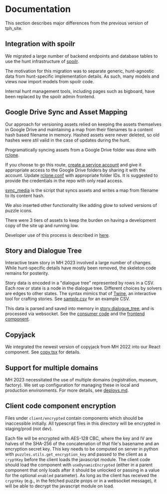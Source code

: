 # Documentation

This section describes major differences from the previous version of tph_site.

## Integration with spoilr

We migrated a large number of backend endpoints and database tables to use the
hunt infrastructure of [spoilr](https://github.com/teammatehunt/spoilr-teammate).

The motivation for this migration was to separate generic, hunt-agnostic data
from hunt-specific implementation details. As such, many models and views now
import models from spoilr code.

Internal hunt management tools, including pages such as bigboard, have been
replaced by the spoilr admin frontend.

## Google Drive Sync and Asset Mapping

Our approach for versioning assets relied on keeping the assets themselves in Google Drive and maintaining a map from their filenames to a content hash based filename in memory. Hashed assets were never deleted, so old hashes were stil valid in the case of updates during the hunt.

Programatically syncing assets from a Google Drive folder was done with [rclone](https://rclone.org/).

If you choose to go this route, [create a service account](https://cloud.google.com/iam/docs/service-accounts-create) and give it appropriate access to the Google Drive folders by sharing it with the account. Update [rclone.conf](/scripts/rclone.conf) with appropriate folder IDs. It is suggested to provide the credentials in the repo with only read access.

[sync_media](/scripts/sync_media) is the script that syncs assets and writes a map from filename to its content hash.

We also inserted other functionality like adding glow to solved versions of puzzle icons.

There were 3 tiers of assets to keep the burden on having a development copy of the site up and running low.

Developer use of this process is described in [here](/README.md#fetching-art-assets).

## Story and Dialogue Tree

Interactive team story in MH 2023 involved a large number of changes. While hunt-specific details have mostly been removed, the skeleton code remains for posterity.

Story data is encoded in a "dialogue tree" represented by rows in a CSV. Each row or state is a node in the dialogue tree. Different choices by solvers are edges to other states. The syntax mimics that of [Twine](https://twinery.org/), an interactive tool for crafting stories. See [sample.csv](/server/puzzles/data/story/sample.csv) for an example CSV.

This data is parsed and saved into memory in [story.dialogue_tree](/server/puzzles/story/dialogue_tree.py), and is processed via websocket. See the [consumer code](/server/puzzles/consumers/story.py) and the [frontend component](/client/components/story/dialogue.tsx).

## Copyjack

We integrated the newest version of copyjack from MH 2022 into our React component.
See [copy.tsx](/client/components/copy.tsx) for details.

## Support for multiple domains

MH 2023 necessitated the use of multiple domains (registration, museum, factory).
We set up configuration for managing these in local and production environments.
For more details, see [deploys.md](/doc/deploys.md).

## Client code component encryption

Files under `client/encrypted` contain components which should be inaccessible
initially. All typescript files in this directory will be encrypted in
staging/prod (not dev).

Each file will be encrypted with AES-128 CBC, where the key and IV are halves
of the SHA-256 of the concatenation of that file's basename and an encryption
secret key. This key needs to be computed on server in python with
`puzzles.utils.get_encryption_key` and passed to the client as a `cryptKey`
before the client loads the javascript module. The client code should load the
component with `useDynamicEncrypted` (either in a parent component that only
loads after it should be unlocked or passing in a value for the optional
`enabled` parameter). As long as the client has received the `cryptKey` (e.g., in
the fetched puzzle props or in a websocket message), it will be able to decrypt
the javascript module on load.
